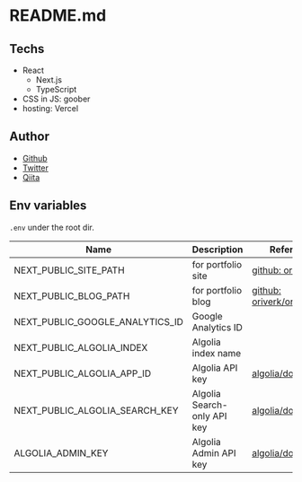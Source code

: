 # README.md

## Techs

- React
  - Next.js
  - TypeScript
- CSS in JS: goober
- hosting: Vercel

## Author

- [Github](https://github.com/oriverk)
- [Twitter](https://twitter.com/not_you_die)
- [Qiita](https://qiita.com/OriverK)

## Env variables

`.env` under the root dir.

| Name | Description | Reference |
| --- | --- | --- |
| NEXT_PUBLIC_SITE_PATH | for portfolio site | [github: oriverk/site](https://github.com/oriverk/site) |
| NEXT_PUBLIC_BLOG_PATH | for portfolio blog | [github: oriverk/oriverk.dev](https://github.com/oriverk/oriverk.dev) |
| NEXT_PUBLIC_GOOGLE_ANALYTICS_ID | Google Analytics ID |  |
NEXT_PUBLIC_ALGOLIA_INDEX | Algolia index name |  |
| NEXT_PUBLIC_ALGOLIA_APP_ID | Algolia API key | [algolia/doc/tools](https://www.algolia.com/doc/tools/crawler/apis/configuration/app-id/) |
| NEXT_PUBLIC_ALGOLIA_SEARCH_KEY | Algolia Search-only API key | [algolia/doc/guides](https://www.algolia.com/doc/guides/security/api-keys/#search-only-api-key) |
| ALGOLIA_ADMIN_KEY | Algolia Admin API key | [algolia/doc/guides](https://www.algolia.com/doc/guides/security/api-keys/#admin-api-key) |
